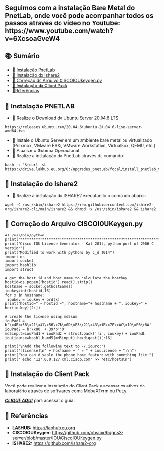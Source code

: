 <h2 aligh="center">
 Seguimos com a instalação Bare Metal do PnetLab, onde você pode acompanhar todos os passos através do vídeo no Youtube: https://www.youtube.com/watch?v=6XcsoaGveW4
</h2>

## 📚 Sumário

- [🚀 Instalação PnetLab](#Pnetlab)
- [🚀 Instalação do Ishare2](#Ishare2)
- [🚀 Correção do Arquivo CISCOIOUKeygen.py](#CiscoIOU)
- [🚀 Instalação do Client Pack](#ClientPack)
- [🚀Referências](#Ref)

## 🚀 Instalação PNETLAB<a id="Pnetlab"></a>

- 💎 Realize o Download do Ubuntu Server 20.04.6 LTS
```linux
https://releases.ubuntu.com/20.04.6/ubuntu-20.04.6-live-server-amd64.iso
```

- 💎 Instale o Ubuntu Server em um ambiente bare metal ou virtualizado (Proxmox, VMware ESXi, VMware Workstation, VirtualBox, QEMU, etc.)
- 💎 Atualize o Sistema Operacional
- 💎 Realize a instalação do PnetLab através do comando:
```linux
bash -c "$(curl -sL https://drive.labhub.eu.org/0:/upgrades_pnetlab/focal/install_pnetlab_v6.sh)"
```

## 🚀 Instalação do Ishare2<a id="Ishare2"></a>

- 💎 Realize a instalação do ISHARE2 executando o comando abaixo:
```linux
wget -O /usr/sbin/ishare2 https://raw.githubusercontent.com/ishare2-org/ishare2-cli/main/ishare2 && chmod +x /usr/sbin/ishare2 && ishare2
```

## 🚀 Correção do Arquivo CISCOIOUKeygen.py<a id="CiscoIOU"></a>
```linux
#! /usr/bin/python
print("*********************************************************************")
print("Cisco IOU License Generator - Kal 2011, python port of 2006 C version")
print("Modified to work with python3 by c_d 2014")
import os
import socket
import hashlib
import struct

# get the host id and host name to calculate the hostkey
hostid=os.popen("hostid").read().strip()
hostname = socket.gethostname()
ioukey=int(hostid,16)
for x in hostname:
 ioukey = ioukey + ord(x)
print("hostid=" + hostid +", hostname="+ hostname + ", ioukey=" + hex(ioukey)[2:])

# create the license using md5sum
iouPad1 = b'\x4B\x58\x21\x81\x56\x7B\x0D\xF3\x21\x43\x9B\x7E\xAC\x1D\xE6\x8A'
iouPad2 = b'\x80' + 39*b'\0'
md5input=iouPad1 + iouPad2 + struct.pack('!i', ioukey) + iouPad1
iouLicense=hashlib.md5(md5input).hexdigest()[:16]

print("\nAdd the following text to ~/.iourc:")
print("[license]\n" + hostname + " = " + iouLicense + ";\n")
print("You can disable the phone home feature with something like:")
print(" echo '127.0.0.127 xml.cisco.com' >> /etc/hosts\n")
```
## 🚀 Instalação do Client Pack<a id="ClientPack"></a>

Você pode realizar a instalação do Client Pack e acessar os ativos do laboratório através de softwares como MobaXTerm ou Putty.

***[CLIQUE AQUI](https://github.com/sanderethx/pnetlabv6/blob/main/Instala%C3%A7%C3%A3o%20Client%20Pack.md)*** para acessar o guia.

## 🚀 Referências<a id="Ref"></a>
- **LABHUB:** https://labhub.eu.org
- **CISCOIOUKeygen:** https://github.com/obscur95/gns3-server/blob/master/IOU/CiscoIOUKeygen.py
- **ISHARE2:** https://github.com/ishare2-org

